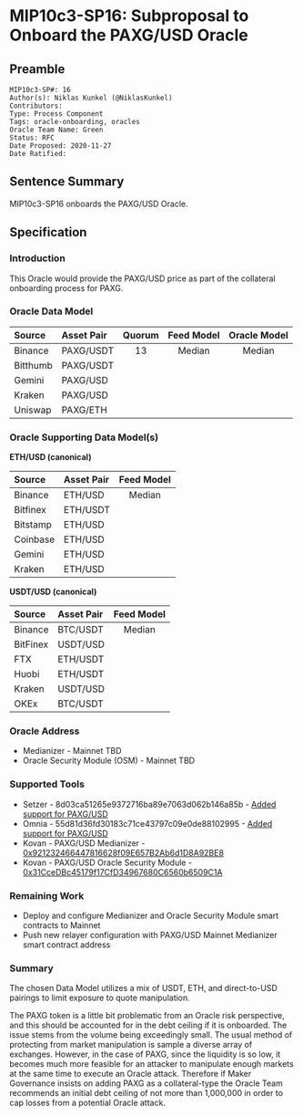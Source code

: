# MIP10c3-SP16: Subproposal to Onboard the PAXG/USD Oracle

## Preamble
```
MIP10c3-SP#: 16
Author(s): Niklas Kunkel (@NiklasKunkel)
Contributors:
Type: Process Component
Tags: oracle-onboarding, oracles
Oracle Team Name: Green
Status: RFC
Date Proposed: 2020-11-27
Date Ratified:
```

## Sentence Summary
MIP10c3-SP16 onboards the PAXG/USD Oracle.

## Specification

### Introduction

This Oracle would provide the PAXG/USD price as part of the collateral onboarding process for PAXG.

### Oracle Data Model 

|    Source    |  Asset Pair   |Quorum | Feed Model  | Oracle Model |
| :----------- | :------------ | :---: | :---------: | :----------: |
|    Binance   |   PAXG/USDT   |   13  |    Median   |    Median    |
|    Bitthumb  |   PAXG/USDT   | 
|     Gemini   |    PAXG/USD   |
|     Kraken   |    PAXG/USD   |
|    Uniswap   |    PAXG/ETH   |


### Oracle Supporting Data Model(s)

**ETH/USD (canonical)**

|    Source     |  Asset Pair   |  Feed Model  |
| :------------ | :------------ | :----------: | 
|   Binance     |    ETH/USD    |    Median    |
|   Bitfinex    |    ETH/USDT   |              |
|   Bitstamp    |    ETH/USD    |              |
|   Coinbase    |    ETH/USD    |              |
|   Gemini      |    ETH/USD    |              |
|   Kraken      |    ETH/USD    |              |

**USDT/USD (canonical)**

|    Source     |  Asset Pair   |  Feed Model  |
| :------------ | :------------ | :----------: | 
|   Binance     |    BTC/USDT   |    Median    |
|   BitFinex    |    USDT/USD   |              |
|   FTX         |    ETH/USDT   |              |
|   Huobi       |    ETH/USDT   |              |
|   Kraken      |    USDT/USD   |              |
|   OKEx        |    BTC/USDT   |              |

### Oracle Address
- Medianizer - Mainnet TBD
- Oracle Security Module (OSM) - Mainnet TBD
    
### Supported Tools
- Setzer - 8d03ca51265e9372716ba89e7063d062b146a85b - [Added support for PAXG/USD](https://github.com/makerdao/setzer-mcd/commit/8d03ca51265e9372716ba89e7063d062b146a85b)
- Omnia - 55d81d36fd30183c71ce43797c09e0de88102995 - [Added support for PAXG/USD](https://github.com/makerdao/oracles-v2/commit/55d81d36fd30183c71ce43797c09e0de88102995)
- Kovan - PAXG/USD Medianizer - [0x921232466447816628f09E657B2Ab6d1D8A92BE8](https://kovan.etherscan.io/address/0x921232466447816628f09E657B2Ab6d1D8A92BE8)
- Kovan - PAXG/USD Oracle Security Module - [0x31CceDBc45179f17CfD34967680C6560b6509C1A](https://kovan.etherscan.io/address/0x31CceDBc45179f17CfD34967680C6560b6509C1A)

### Remaining Work

- Deploy and configure Medianizer and Oracle Security Module smart contracts to Mainnet
- Push new relayer configuration with PAXG/USD Mainnet Medianizer smart contract address

### Summary

The chosen Data Model utilizes a mix of USDT, ETH, and direct-to-USD pairings to limit exposure to quote manipulation.

The PAXG token is a little bit problematic from an Oracle risk perspective, and this should be accounted for in the debt ceiling if it is onboarded. The issue stems from the volume being exceedingly small. The usual method of protecting from market manipulation is sample a diverse array of exchanges. However, in the case of PAXG, since the liquidity is so low, it becomes much more feasible for an attacker to manipulate enough markets at the same time to execute an Oracle attack. Therefore if Maker Governance insists on adding PAXG as a collateral-type the Oracle Team recommends an initial debt ceiling of not more than 1,000,000 in order to cap losses from a potential Oracle attack.